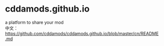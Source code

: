 # cddamods.github.io
a platform to share your mod  
中文：https://github.com/cddamods/cddamods.github.io/blob/master/cn/README.md
